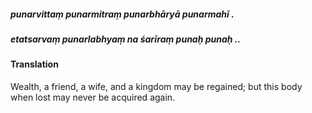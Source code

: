 ##### punarvittaṃ punarmitraṃ punarbhāryā punarmahī .
##### etatsarvaṃ punarlabhyaṃ na śarīraṃ punaḥ punaḥ ..

#### Translation

Wealth, a friend, a wife, and a kingdom may be regained; but this body when lost may never be acquired again.